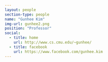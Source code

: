 ```yaml
---
layout: people
section-type: people
name: "Gunhee Kim"
img-url: gunhee2.png
position: "Professor"
social:
  - title: home
    url: http://www.cs.cmu.edu/~gunhee/
  - title: facebook
    url: https://www.facebook.com/gunhee.kim
---
```

